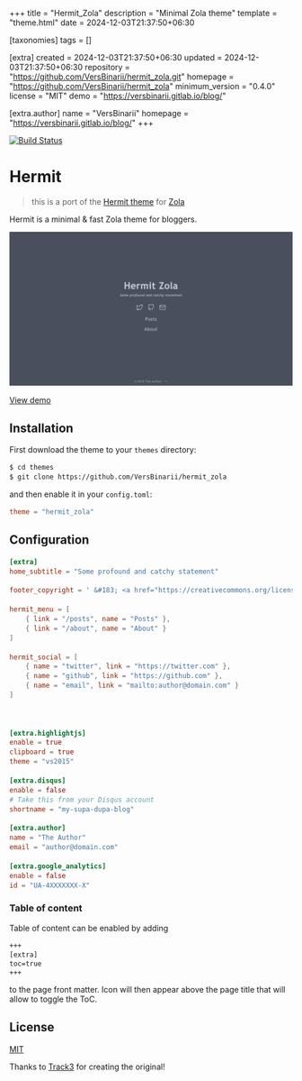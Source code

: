 
+++
title = "Hermit_Zola"
description = "Minimal Zola theme"
template = "theme.html"
date = 2024-12-03T21:37:50+06:30

[taxonomies]
tags = []

[extra]
created = 2024-12-03T21:37:50+06:30
updated = 2024-12-03T21:37:50+06:30
repository = "https://github.com/VersBinarii/hermit_zola.git"
homepage = "https://github.com/VersBinarii/hermit_zola"
minimum_version = "0.4.0"
license = "MIT"
demo = "https://versbinarii.gitlab.io/blog/"

[extra.author]
name = "VersBinarii"
homepage = "https://versbinarii.gitlab.io/blog/"
+++        

[![Build Status](https://travis-ci.org/VersBinarii/hermit_zola.svg?branch=master)](https://travis-ci.org/VersBinarii/hermit_zola)

# Hermit 

> this is a port of the [Hermit theme](https://github.com/Track3/hermit) for [Zola](https://www.getzola.org/)

Hermit is a  minimal & fast Zola theme for bloggers.

![screenshot](screenshot.png)

[View demo](https://versbinarii.gitlab.io/blog/)

## Installation

First download the theme to your `themes` directory:

```bash
$ cd themes
$ git clone https://github.com/VersBinarii/hermit_zola
```
and then enable it in your `config.toml`:

```toml
theme = "hermit_zola"
```

## Configuration

```toml
[extra]
home_subtitle = "Some profound and catchy statement"

footer_copyright = ' &#183; <a href="https://creativecommons.org/licenses/by-nc/4.0/" target="_blank" rel="noopener">CC BY-NC 4.0</a>'

hermit_menu = [
    { link = "/posts", name = "Posts" },
    { link = "/about", name = "About" }
]

hermit_social = [
    { name = "twitter", link = "https://twitter.com" },
    { name = "github", link = "https://github.com" },
    { name = "email", link = "mailto:author@domain.com" }
]



[extra.highlightjs]
enable = true
clipboard = true
theme = "vs2015"

[extra.disqus]
enable = false
# Take this from your Disqus account
shortname = "my-supa-dupa-blog"

[extra.author]
name = "The Author"
email = "author@domain.com"

[extra.google_analytics]
enable = false
id = "UA-4XXXXXXX-X"
```

### Table of content
Table of content can be enabled by adding 
```
+++
[extra]
toc=true
+++
```
to the page front matter. Icon will then appear above the page title that will
allow to toggle the ToC.

## License

[MIT](LICENSE)

Thanks to [Track3](https://github.com/Track3) for creating the original!

        